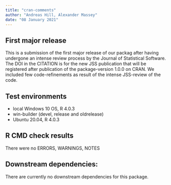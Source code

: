 ```yaml
---
title: "cran-comments"
author: "Andreas Hill, Alexander Massey"
date: "08 January 2021"
---
```



## First major release
This is a submission of the first major release of our packag after having undergone an intense review process by the
Journal of Statistical Software. 
The DOI in the CITATION is for the new JSS publication that will be registered after publication of the package-version 1.0.0 on CRAN.
We included few code-refinements as result of the intense JSS-review of the code.

## Test environments
* local Windows 10 OS, R 4.0.3
* win-builder (devel, release and oldrelease)
* Ubuntu 20.04, R 4.0.3

## R CMD check results
There were no ERRORS, WARNINGS, NOTES

## Downstream dependencies:
There are currently no downstream dependencies for this package.




































